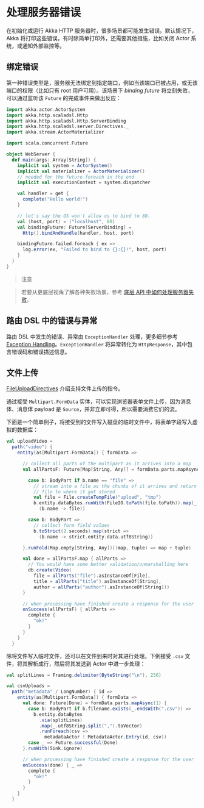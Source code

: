 # 处理服务器错误

在初始化或运行 Akka HTTP 服务器时，很多场景都可能发生错误。默认情况下，Akka 将打印这些错误，有时除简单打印外，还需要其他措施，比如关闭 Actor 系统，或通知外部监控等。

## 绑定错误

第一种错误类型是，服务器无法绑定到指定端口，例如当该端口已被占用，或无该端口的权限（比如只有 root 用户可用）。该场景下 *binding future* 将立刻失败，可以通过监听该 `Future` 的完成事件来做出反应：

```scala
import akka.actor.ActorSystem
import akka.http.scaladsl.Http
import akka.http.scaladsl.Http.ServerBinding
import akka.http.scaladsl.server.Directives._
import akka.stream.ActorMaterializer

import scala.concurrent.Future

object WebServer {
  def main(args: Array[String]) {
    implicit val system = ActorSystem()
    implicit val materializer = ActorMaterializer()
    // needed for the future foreach in the end
    implicit val executionContext = system.dispatcher

    val handler = get {
      complete("Hello world!")
    }

    // let's say the OS won't allow us to bind to 80.
    val (host, port) = ("localhost", 80)
    val bindingFuture: Future[ServerBinding] =
      Http().bindAndHandle(handler, host, port)

    bindingFuture.failed.foreach { ex =>
      log.error(ex, "Failed to bind to {}:{}!", host, port)
    }
  }
}
```

>注意

>若要从更底层视角了解各种失败场景，参考 [底层 API 中如何处理服务器失败](../low_server/Handling_HTTP_Server_failures_in_the_Low-Level_API.md)。

## 路由 DSL 中的错误与异常

路由 DSL 中发生的错误、异常由 `ExceptionHandler` 处理，更多细节参考 [Exception Handling](https://doc.akka.io/docs/akka-http/current/scala/http/routing-dsl/exception-handling.html)。`ExceptionHandler` 将异常转化为 `HttpResponse`，其中包含错误码和错误描述信息。

## 文件上传

[FileUploadDirectives](https://doc.akka.io/docs/akka-http/current/scala/http/routing-dsl/directives/file-upload-directives/index.html) 介绍支持文件上传的指令。

通过接受 `Multipart.FormData` 实体，可以实现浏览器表单文件上传，因为消息体、消息体 payload 是 `Source`，并非立即可得，所以需要消费它们的流。

下面是一个简单例子，将接受到的文件写入磁盘的临时文件中，将表单字段写入虚拟的数据库：

```scala
val uploadVideo =
  path("video") {
    entity(as[Multipart.FormData]) { formData =>

      // collect all parts of the multipart as it arrives into a map
      val allPartsF: Future[Map[String, Any]] = formData.parts.mapAsync[(String, Any)](1) {

        case b: BodyPart if b.name == "file" =>
          // stream into a file as the chunks of it arrives and return a future
          // file to where it got stored
          val file = File.createTempFile("upload", "tmp")
          b.entity.dataBytes.runWith(FileIO.toPath(file.toPath)).map(_ =>
            (b.name -> file))

        case b: BodyPart =>
          // collect form field values
          b.toStrict(2.seconds).map(strict =>
            (b.name -> strict.entity.data.utf8String))

      }.runFold(Map.empty[String, Any])((map, tuple) => map + tuple)

      val done = allPartsF.map { allParts =>
        // You would have some better validation/unmarshalling here
        db.create(Video(
          file = allParts("file").asInstanceOf[File],
          title = allParts("title").asInstanceOf[String],
          author = allParts("author").asInstanceOf[String]))
      }

      // when processing have finished create a response for the user
      onSuccess(allPartsF) { allParts =>
        complete {
          "ok!"
        }
      }
    }
  }
```

除将文件写入临时文件，还可以在文件到来时对其进行处理。下例接受 `.csv` 文件，将其解析成行，然后将其发送到 Actor 中进一步处理：

```scala
val splitLines = Framing.delimiter(ByteString("\n"), 256)

val csvUploads =
  path("metadata" / LongNumber) { id =>
    entity(as[Multipart.FormData]) { formData =>
      val done: Future[Done] = formData.parts.mapAsync(1) {
        case b: BodyPart if b.filename.exists(_.endsWith(".csv")) =>
          b.entity.dataBytes
            .via(splitLines)
            .map(_.utf8String.split(",").toVector)
            .runForeach(csv =>
              metadataActor ! MetadataActor.Entry(id, csv))
        case _ => Future.successful(Done)
      }.runWith(Sink.ignore)

      // when processing have finished create a response for the user
      onSuccess(done) { _ =>
        complete {
          "ok!"
        }
      }
    }
  }
```
